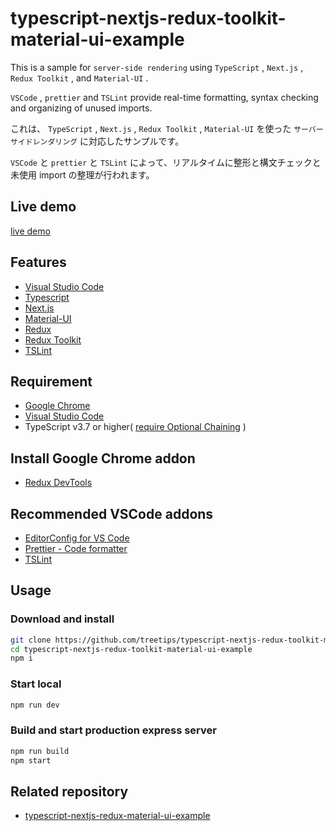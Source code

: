 # typescript-nextjs-redux-toolkit-material-ui-example

This is a sample for `server-side rendering` using `TypeScript` , `Next.js` , `Redux Toolkit` , and `Material-UI` .

`VSCode` , `prettier` and `TSLint` provide real-time formatting, syntax checking and organizing of unused imports.

これは、 `TypeScript` , `Next.js` , `Redux Toolkit` , `Material-UI` を使った `サーバーサイドレンダリング` に対応したサンプルです。

`VSCode` と `prettier` と `TSLint` によって、リアルタイムに整形と構文チェックと未使用 import の整理が行われます。

## Live demo

[live demo](https://typescript-nextjs-redux-toolkit-material-ui-example.now.sh/)

## Features

- [Visual Studio Code](https://code.visualstudio.com/)
- [Typescript](https://www.typescriptlang.org/)
- [Next.js](https://nextjs.org/)
- [Material-UI](https://material-ui.com/)
- [Redux](https://redux.js.org/)
- [Redux Toolkit](https://redux-toolkit.js.org/)
- [TSLint](https://palantir.github.io/tslint/)

## Requirement

- [Google Chrome](https://www.google.com/intl/ja_ALL/chrome/)
- [Visual Studio Code](https://code.visualstudio.com/)
- TypeScript v3.7 or higher( [require Optional Chaining](https://www.typescriptlang.org/docs/handbook/release-notes/typescript-3-7.html#optional-chaining) )

## Install Google Chrome addon

- [Redux DevTools](https://chrome.google.com/webstore/detail/redux-devtools/lmhkpmbekcpmknklioeibfkpmmfibljd?hl=ja)

## Recommended VSCode addons

- [EditorConfig for VS Code](https://marketplace.visualstudio.com/items?itemName=EditorConfig.EditorConfig)
- [Prettier - Code formatter](https://marketplace.visualstudio.com/items?itemName=esbenp.prettier-vscode)
- [TSLint](https://marketplace.visualstudio.com/items?itemName=eg2.tslint)

## Usage

### Download and install

```bash
git clone https://github.com/treetips/typescript-nextjs-redux-toolkit-material-ui-example.git
cd typescript-nextjs-redux-toolkit-material-ui-example
npm i
```

### Start local

```bash
npm run dev
```

### Build and start production express server

```bash
npm run build
npm start
```

## Related repository

* [typescript-nextjs-redux-material-ui-example](https://github.com/treetips/typescript-nextjs-redux-material-ui-example)
